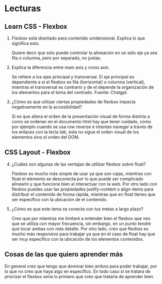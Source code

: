 # Lecturas
## Learn CSS - Flexbox

1. Flexbox está diseñado para contenido unidensional. Explica lo que significa esto.

    Quiere decir que sólo puede controlar la alineación en un sólo eje ya sea fila o columna, pero por separado, no juntas.
2. Explica la diferencia entre main axis y cross axis.

    Se refiere a los ejes principal y transversal. El eje principal es dependiente a si el flexbox es fila (horizontal) o columna (vertical), mientras el transversal es contrario y de el depende la organización de los elementos para el tema del centrado. Fuente: Chatgpt.
3. ¿Cómo es que utilizar ciertas propiedades de flexbox impacta negativamente en la accesibilidad?

    Si es que altera el orden de la presentación visual de forma distinta a como se ordenan en el documento html hay que tener cuidado, como por ejemplo cuando se usa row reverse e intentas navegar a través de los enlaces con la tecla tab, esta no sigue el orden visual de los elementos sino el orden del DOM. 

## CSS Layout - Flexbox

4. ¿Cuáles son algunas de las ventajas de utilizar flexbox sobre float?
    
    Flexbox es mucho más simple de usar ya que son cajas, mientras con float el elemento se desconecta por lo que puede ser complicado alinearlo y que funcione bien al interactuar con la web. Por otro lado con flexbox puedes usar las propiedades justify-content o align-items para distribuir el contenido de forma rápida, mientras que en float tienes que ser específico con la ubicación de el contenido. 

5. ¿Cómo es que este tema se conecta con tus metas a largo plazo?

    Creo que por mientras me limitaré a entender bien el flexbox que veo que se utiliza con mayor frecuencia, sin embargo, en un punto tendré que tocar ambas con más detalle. Por otro lado, creo que flexbox es mucho más responsivo para trabajar ya que en el caso de float hay que ser muy específico con la ubicación de los elementos contenidos. 

## Cosas de las que quiero aprender más
En general creo que tengo que dominar bien ambos para poder trabajar, por lo que no creo que haya algo en específico. En todo caso si se tratara de priorizar el flexbox sería lo primero que creo que trataría de aprender bien. 
